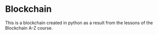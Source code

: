 # Blockchain

This is a blockchain created in python as a result from the lessons of the Blockchain A-Z course.

